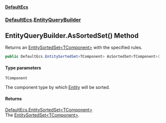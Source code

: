 #### [DefaultEcs](DefaultEcs.md 'DefaultEcs')
### [DefaultEcs](DefaultEcs.md#DefaultEcs 'DefaultEcs').[EntityQueryBuilder](EntityQueryBuilder.md 'DefaultEcs.EntityQueryBuilder')

## EntityQueryBuilder.AsSortedSet<TComponent>() Method

Returns an [EntitySortedSet&lt;TComponent&gt;](EntitySortedSet_TComponent_.md 'DefaultEcs.EntitySortedSet<TComponent>') with the specified rules.

```csharp
public DefaultEcs.EntitySortedSet<TComponent> AsSortedSet<TComponent>();
```
#### Type parameters

<a name='DefaultEcs.EntityQueryBuilder.AsSortedSet_TComponent_().TComponent'></a>

`TComponent`

The component type by which [Entity](Entity.md 'DefaultEcs.Entity') will be sorted.

#### Returns
[DefaultEcs.EntitySortedSet&lt;](EntitySortedSet_TComponent_.md 'DefaultEcs.EntitySortedSet<TComponent>')[TComponent](EntityQueryBuilder.AsSortedSet_TComponent_().md#DefaultEcs.EntityQueryBuilder.AsSortedSet_TComponent_().TComponent 'DefaultEcs.EntityQueryBuilder.AsSortedSet<TComponent>().TComponent')[&gt;](EntitySortedSet_TComponent_.md 'DefaultEcs.EntitySortedSet<TComponent>')  
The [EntitySortedSet&lt;TComponent&gt;](EntitySortedSet_TComponent_.md 'DefaultEcs.EntitySortedSet<TComponent>').